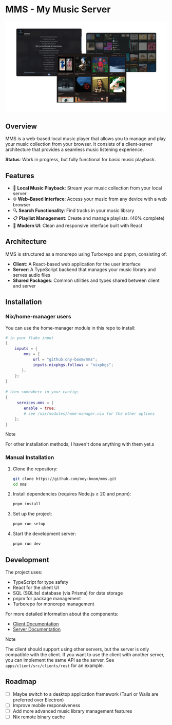 # MMS - My Music Server

![Demo](./apps/client/assets/banner.png)

## Overview

MMS is a web-based local music player that allows you to manage and play your music collection from your browser. It consists of a client-server architecture that provides a seamless music listening experience.

**Status**: Work in progress, but fully functional for basic music playback.

## Features

- 🎵 **Local Music Playback**: Stream your music collection from your local server
- 🌐 **Web-Based Interface**: Access your music from any device with a web browser
- 🔍 **Search Functionality**: Find tracks in your music library
- 📋 **Playlist Management**: Create and manage playlists. (40% complete)
- 🎨 **Modern UI**: Clean and responsive interface built with React

## Architecture

MMS is structured as a monorepo using Turborepo and pnpm, consisting of:

- **Client**: A React-based web application for the user interface
- **Server**: A TypeScript backend that manages your music library and serves audio files
- **Shared Packages**: Common utilities and types shared between client and server

## Installation

### Nix/home-manager users

You can use the home-manager module in this repo to install:

```nix
# in your flake input
{
    inputs = {
        mms = {
            url = "github:ony-boom/mms";
            inputs.nixpkgs.follows = "nixpkgs";
       };
    };
}

# then somewhere in your config:
{
     services.mms = {
        enable = true;
        # see /nix/modules/home-manager.nix for the other options
    };
}
```

> [!NOTE]
> For other installation methods, I haven't done anything with them yet.s

### Manual Installation

1. Clone the repository:
   ```sh
   git clone https://github.com/ony-boom/mms.git
   cd mms
   ```

2. Install dependencies (requires Node.js ≥ 20 and pnpm):
   ```sh
   pnpm install
   ```

3. Set up the project:
   ```sh
   pnpm run setup
   ```

4. Start the development server:
   ```sh
   pnpm run dev
   ```

## Development

The project uses:
- TypeScript for type safety
- React for the client UI
- SQL (SQLite) database (via Prisma) for data storage
- pnpm for package management
- Turborepo for monorepo management

For more detailed information about the components:

- [Client Documentation](./apps/client/README.md)
- [Server Documentation](./apps/server/README.md)

> [!NOTE]
> The client should support using other servers, but the server is only compatible with the client.
> If you want to use the client with another server, you can implement the same API as the server.
> See `apps/client/src/clients/rest` for an example.

## Roadmap

- [ ] Maybe switch to a desktop application framework (Tauri or Wails are preferred over Electron)
- [ ] Improve mobile responsiveness
- [ ] Add more advanced music library management features
- [ ] Nix remote binary cache
